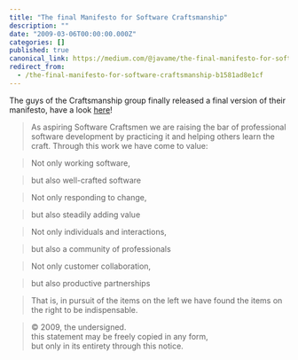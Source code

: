 ```yaml
---
title: "The final Manifesto for Software Craftsmanship"
description: ""
date: "2009-03-06T00:00:00.000Z"
categories: []
published: true
canonical_link: https://medium.com/@javame/the-final-manifesto-for-software-craftsmanship-b1581ad8e1cf
redirect_from:
  - /the-final-manifesto-for-software-craftsmanship-b1581ad8e1cf
---
```


The guys of the Craftsmanship group finally released a final version of their manifesto, have a look [here](http://manifesto.softwarecraftsmanship.org/)!

> As aspiring Software Craftsmen we are raising the bar of professional software development by practicing it and helping others learn the craft. Through this work we have come to value:

> Not only working software,

> but also well-crafted software

> Not only responding to change,

> but also steadily adding value

> Not only individuals and interactions,

> but also a community of professionals

> Not only customer collaboration,

> but also productive partnerships

> That is, in pursuit of the items on the left we have found the items on the right to be indispensable.

> © 2009, the undersigned.  
> this statement may be freely copied in any form,  
> but only in its entirety through this notice.
